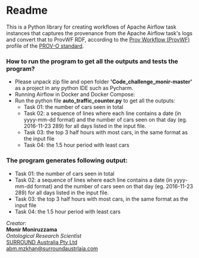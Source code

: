 # Readme #

This is a Python library for creating workflows of Apache Airflow task instances that captures the provenance from the Apache Airflow task's logs and convert that to ProvWF RDF, according to the [Prov Workflow (ProvWF)](https://data.surroundaustralia.com/def/provworkflow) profile of the 
[PROV-O standard](https://www.w3.org/TR/2013/REC-prov-o-20130430/).

### How to run the program to get all the outputs and tests the program? ###

* Please unpack zip file and open folder **'Code_challenge_monir-master'** as a project in any python IDE such as Pycharm.
* Running Airflow in Docker and Docker Compose:
* Run the python file **auto_traffic_counter.py** to get all the outputs:
    * Task 01: the number of cars seen in total
    * Task 02: a sequence of lines where each line contains a date (in yyyy-mm-dd format) and the number of cars seen on that day (eg. 2016-11-23 289) for all days listed in the input file.
    * Task 03: the top 3 half hours with most cars, in the same format as the input file
    * Task 04: the 1.5 hour period with least cars  

### The program generates following output: ###

* Task 01: the number of cars seen in total
* Task 02: a sequence of lines where each line contains a date (in yyyy-mm-dd format) and the number of cars seen on that day (eg. 2016-11-23 289) for all days listed in the input file.
* Task 03: the top 3 half hours with most cars, in the same format as the input file
* Task 04: the 1.5 hour period with least cars



_Creator:_  
**Monir Moniruzzama**  
_Ontological Research Scientist_  
[SURROUND Australia Pty Ltd](https://surroundaustralia.com)  
<abm.mzkhan@surroundaustrlaia.com>
